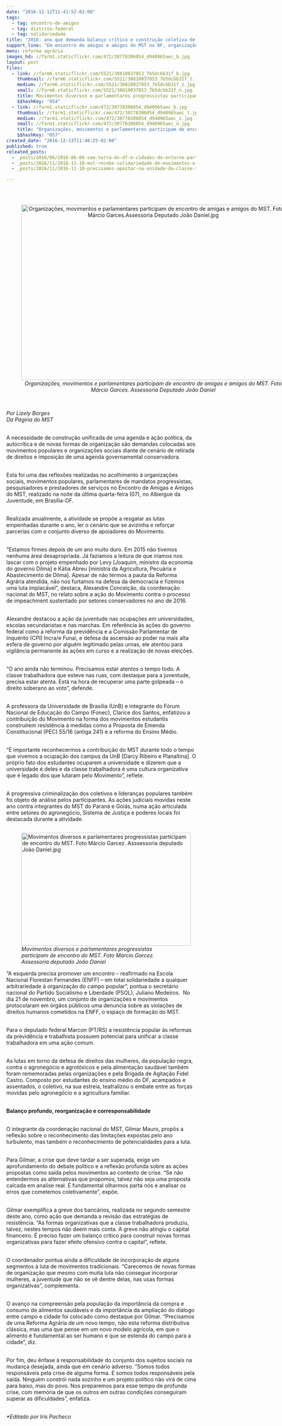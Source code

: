 ```yaml
---
date: "2016-12-12T11:41:52-02:00"
tags:
  - tag: encontro-de-amigos
  - tag: distrito-federal
  - tag: solidariedade
title: "2016: ano que demanda balanço crítico e construção coletiva de novas formas de resistência"
support_line: "Em encontro de amigas e amigos do MST no DF, organizações e parlamentares defendem a solidariedade e ação conjunta como forma de enfrentar retrocessos"
menu: reforma agrária
images_hd: //farm1.staticflickr.com/472/30778306054_d940965aec_b.jpg
layout: post
files:
  - link: //farm6.staticflickr.com/5521/30810037853_7b5dcbb31f_b.jpg
    thumbnail: //farm6.staticflickr.com/5521/30810037853_7b5dcbb31f_t.jpg
    medium: //farm6.staticflickr.com/5521/30810037853_7b5dcbb31f_z.jpg
    small: //farm6.staticflickr.com/5521/30810037853_7b5dcbb31f_n.jpg
    title: Movimentos diversos e parlamentares progressistas participam de encontro do MST. Foto Márcio Garcez. Asssessoria deputado João Daniel.jpg
    $$hashKey: "054"
  - link: //farm1.staticflickr.com/472/30778306054_d940965aec_b.jpg
    thumbnail: //farm1.staticflickr.com/472/30778306054_d940965aec_t.jpg
    medium: //farm1.staticflickr.com/472/30778306054_d940965aec_z.jpg
    small: //farm1.staticflickr.com/472/30778306054_d940965aec_n.jpg
    title: "Organizações, movimentos e parlamentares participam de encontro de amigas e amigos do MST. Foto Márcio Garces.Assessoria Deputado João Daniel.jpg"
    $$hashKey: "057"
created_date: "2016-12-13T11:48:25-02:00"
published: true
releated_posts:
  - _posts/2016/06/2016-06-06-sem-terra-do-df-e-cidades-do-entorno-participam-de-formacao-sobre-direitos-humanos-e-mobilizacao.md
  - _posts/2016/11/2016-11-10-mst-recebe-solidariedade-de-movimentos-e-personalidades-brasileiras.md
  - _posts/2016/11/2016-11-10-precisamos-apostar-na-unidade-da-classe-trabalhadora-e-na-solidariedade.md

---
```

<p>&nbsp;</p>

<div style="text-align:center">
<figure class="image" style="display:inline-block"><img alt="Organizações, movimentos e parlamentares participam de encontro de amigas e amigos do MST. Foto Márcio Garces.Assessoria Deputado João Daniel.jpg" height="466" src="//farm1.staticflickr.com/472/30778306054_d940965aec_b.jpg" width="700" />
<figcaption><em>Organiza&ccedil;&otilde;es, movimentos e parlamentares participam de encontro de amigas e amigos do MST. Foto M&aacute;rcio Garces. Assessoria Deputado Jo&atilde;o Daniel</em></figcaption>
</figure>
</div>

<p><br />
<em>Por Lizely Borges<br />
Da P&aacute;gina do MST</em></p>

<p><br />
A necessidade de constru&ccedil;&atilde;o unificada de uma agenda e a&ccedil;&atilde;o pol&iacute;tica, da autocr&iacute;tica e de novas formas de organiza&ccedil;&atilde;o s&atilde;o demandas colocadas aos movimentos populares e organiza&ccedil;&otilde;es sociais diante de cen&aacute;rio de retirada de direitos e imposi&ccedil;&atilde;o de uma agenda governamental conservadora.</p>

<p><br />
Esta foi uma das reflex&otilde;es realizadas no acolhimento &agrave; organiza&ccedil;&otilde;es sociais, movimentos populares, parlamentares de mandatos progressistas, pesquisadores e prestadores de servi&ccedil;os no Encontro de Amigas e Amigos do MST, realizado na noite da &uacute;ltima quarta-feira (07), no Albergue da Juventude, em Bras&iacute;lia-DF.</p>

<p><br />
Realizada anualmente, a atividade se prop&otilde;e a resgatar as lutas empenhadas durante o ano, ler o cen&aacute;rio que se avizinha e refor&ccedil;ar parcerias com o conjunto diverso de apoiadores do Movimento.</p>

<p><br />
&ldquo;Estamos firmes depois de um ano muito duro. Em 2015 n&atilde;o tivemos nenhuma &aacute;rea desapropriada. J&aacute; faz&iacute;amos a leitura de que ir&iacute;amos nos lascar com o projeto empenhado por Levy [Joaquim, ministro da economia do governo Dilma] e K&aacute;tia Abreu [ministra da Agricultura, Pecu&aacute;ria e Abastecimento de Dilma]. Apesar de n&atilde;o termos a pauta da Reforma Agr&aacute;ria atendida, n&atilde;o nos furtamos na defesa da democracia e fizemos uma luta implac&aacute;vel&rdquo;, destaca, Alexandre Concei&ccedil;&atilde;o, da coordena&ccedil;&atilde;o nacional do MST, no relato sobre a a&ccedil;&atilde;o do Movimento contra o processo de impeachment sustentado por setores conservadores no ano de 2016.</p>

<p><br />
Alexandre destacou a a&ccedil;&atilde;o da juventude nas ocupa&ccedil;&otilde;es em universidades, escolas secundaristas e nas marchas. Em refer&ecirc;ncia &agrave;s a&ccedil;&otilde;es do governo federal como a reforma da previd&ecirc;ncia e a Comiss&atilde;o Parlamentar de Inqu&eacute;rito (CPI) Incra/e Funai, e defesa da ascens&atilde;o ao poder na mais alta esfera de governo por algu&eacute;m legitimado pelas urnas, ele atentou para vigil&acirc;ncia permanente &agrave;s a&ccedil;&otilde;es em curso e a realiza&ccedil;&atilde;o de novas elei&ccedil;&otilde;es.</p>

<p><br />
&ldquo;O ano ainda n&atilde;o terminou. Precisamos estar atentos o tempo todo. A classe trabalhadora que esteve nas ruas, com destaque para a juventude, precisa estar atenta. Est&aacute; na hora de recuperar uma parte golpeada &ndash; o direito soberano ao voto&rdquo;, defende.</p>

<p><br />
A professora da Universidade de Bras&iacute;lia (UnB) e integrante do F&oacute;rum Nacional de Educa&ccedil;&atilde;o do Campo (Fonec), Clarice dos Santos, enfatizou a contribui&ccedil;&atilde;o do Movimento na forma dos movimentos estudantis constru&iacute;rem resist&ecirc;ncia &agrave; medidas como a Proposta de Emenda Constitucional (PEC) 55/16 (antiga 241) e a reforma do Ensino M&eacute;dio.</p>

<p><br />
&ldquo;&Eacute; importante reconhecermos a contribui&ccedil;&atilde;o do MST durante todo o tempo que vivemos a ocupa&ccedil;&atilde;o dos campus da UnB [Darcy Ribeiro e Planaltina]. O pr&oacute;prio fato dos estudantes ocuparem a universidade e dizerem que a universidade &eacute; deles e da classe trabalhadora &eacute; uma cultura organizativa que &eacute; legado dos que lutaram pelo Movimento&rdquo;, reflete.</p>

<p><br />
A progressiva criminaliza&ccedil;&atilde;o dos coletivos e lideran&ccedil;as populares tamb&eacute;m foi objeto de an&aacute;lise pelos participantes. As a&ccedil;&otilde;es judiciais movidas neste ano contra integrantes do MST do Paran&aacute; e Goi&aacute;s, numa a&ccedil;&atilde;o articulada entre setores do agroneg&oacute;cio, Sistema de Justi&ccedil;a e poderes locais foi destacada durante a atividade.</p>

<figure class="image" style="float:left"><img alt="Movimentos diversos e parlamentares progressistas participam de encontro do MST. Foto Márcio Garcez. Asssessoria deputado João Daniel.jpg" height="300" src="//farm6.staticflickr.com/5521/30810037853_7b5dcbb31f_b.jpg" width="450" />
<figcaption><em>Movimentos diversos e parlamentares progressistas<br />
participam de encontro do MST. Foto M&aacute;rcio Garcez.<br />
Assessoria deputado Jo&atilde;o Daniel</em></figcaption>
</figure>

<p><br />
&ldquo;A esquerda precisa promover um encontro &ndash; reafirmado na Escola Nacional Florestan Fernandes (ENFF) &ndash; em total solidariedade a qualquer arbitrariedade &agrave; organiza&ccedil;&atilde;o do campo popular&rdquo;, pontua o secret&aacute;rio nacional do Partido Socialismo e Liberdade (PSOL), Juliano Medeiros.&nbsp; No dia 21 de novembro, um conjunto de organiza&ccedil;&otilde;es e movimentos protocolaram em &oacute;rg&atilde;os p&uacute;blicos uma denuncia sobre as viola&ccedil;&otilde;es de direitos humanos cometidos na ENFF, o espa&ccedil;o de forma&ccedil;&atilde;o do MST.</p>

<p><br />
Para o deputado federal Marcon (PT/RS) a resist&ecirc;ncia popular &agrave;s reformas da previd&ecirc;ncia e trabalhista possuem potencial para unificar a classe trabalhadora em uma a&ccedil;&atilde;o comum.</p>

<p><br />
As lutas em torno da defesa de direitos das mulheres, da popula&ccedil;&atilde;o negra, contra o agroneg&oacute;cio e agrot&oacute;xicos e pela alimenta&ccedil;&atilde;o saud&aacute;vel tamb&eacute;m foram rememoradas pelas organiza&ccedil;&otilde;es e pela Brigada de Agita&ccedil;&atilde;o Fidel Castro. Composto por estudantes do ensino m&eacute;dio do DF, acampados e assentados, o coletivo, na sua estreia, teatralizou o embate entre as for&ccedil;as movidas pelo agroneg&oacute;cio e a agricultura familiar.</p>

<p><br />
<strong>Balan&ccedil;o profundo, reorganiza&ccedil;&atilde;o e corresponsabilidade</strong></p>

<p><br />
O integrante da coordena&ccedil;&atilde;o nacional do MST, Gilmar Mauro, prop&ocirc;s a reflex&atilde;o sobre o reconhecimento das limita&ccedil;&otilde;es expostas pelo ano turbulento, mas tamb&eacute;m o reconhecimento de potencialidades para a luta.</p>

<p><br />
Para Gilmar, a crise que deve tardar a ser superada, exige um aprofundamento do debate pol&iacute;tico e a reflex&atilde;o profunda sobre as a&ccedil;&otilde;es propostas como sa&iacute;da pelos movimentos ao contexto de crise. &ldquo;Se n&atilde;o entendermos as alternativas que propomos, talvez n&atilde;o seja uma proposta calcada em analise real. &Eacute; fundamental olharmos parta n&oacute;s e analisar os erros que cometemos coletivamente&rdquo;, exp&otilde;e.</p>

<p><br />
Gilmar exemplifica a greve dos banc&aacute;rios, realizada no segundo semestre deste ano, como a&ccedil;&atilde;o que demanda a revis&atilde;o das estrat&eacute;gias de resist&ecirc;ncia. &ldquo;As formas organizativas que a classe trabalhadora produziu, talvez, nestes tempos n&atilde;o deem mais conta. A greve n&atilde;o atingiu o capital financeiro. &Eacute; preciso fazer um balan&ccedil;o cr&iacute;tico para construir novas formas organizativas para fazer efeito ofensivo contra o capital&rdquo;, reflete.</p>

<p><br />
O coordenador pontua ainda a dificuldade de incorpora&ccedil;&atilde;o de alguns segmentos &agrave; luta de movimentos tradicionais. &ldquo;Carecemos de novas formas de organiza&ccedil;&atilde;o que mesmo com muita luta n&atilde;o consegue incorporar mulheres, a juventude que n&atilde;o se v&ecirc; dentre delas, nas usas formas organizativas&rdquo;, complementa.</p>

<p><br />
O avan&ccedil;o na compreens&atilde;o pela popula&ccedil;&atilde;o da import&acirc;ncia da compra e consumo de alimentos saud&aacute;veis e da import&acirc;ncia da amplia&ccedil;&atilde;o do di&aacute;logo entre campo e cidade foi colocado como destaque por Gilmar. &ldquo;Precisamos de uma Reforma Agr&aacute;ria de um novo tempo, n&atilde;o esta reforma distributiva cl&aacute;ssica, mas uma que pense em um novo modelo agr&iacute;cola, em que o alimento &eacute; fundamental ao ser humano e que se estenda do campo para a cidade&rdquo;, diz.&nbsp; &nbsp;</p>

<p><br />
Por fim, deu &ecirc;nfase &agrave; responsabilidade do conjunto dos sujeitos sociais na mudan&ccedil;a desejada, ainda que em cen&aacute;rio adverso. &ldquo;Somos todos respons&aacute;veis pela crise de alguma forma. E somos todos respons&aacute;veis pela sa&iacute;da. Ningu&eacute;m constr&oacute;i nada sozinho e um projeto pol&iacute;tico n&atilde;o vir&aacute; de cima para baixo, mas do povo. Nos preparemos para esse tempo de profunda crise, com mem&oacute;ria de que os outros em outras condi&ccedil;&otilde;es conseguiram superar as dificuldades&rdquo;, enfatiza.</p>

<p><br />
<em>*Editado por Iris Pacheco</em></p>
